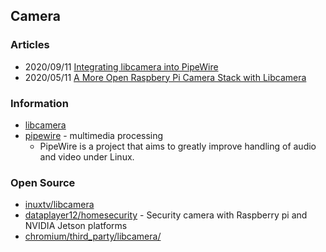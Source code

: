 ## Camera


### Articles
- 2020/09/11 [Integrating libcamera into PipeWire](https://www.collabora.com/news-and-blog/blog/2020/09/11/integrating-libcamera-into-pipewire/)
- 2020/05/11 [A More Open Raspbery Pi Camera Stack with Libcamera](https://hackaday.com/2020/05/11/a-more-open-raspberry-pi-camera-stack-with-libcamera/)


### Information
- [libcamera](https://libcamera.org/) 
- [pipewire](https://pipewire.org/) - multimedia processing
    - PipeWire is a project that aims to greatly improve handling of audio and video under Linux.


### Open Source
- [inuxtv/libcamera](https://git.linuxtv.org/libcamera.git/)
- [dataplayer12/homesecurity](https://github.com/dataplayer12/homesecurity) - Security camera with Raspberry pi and NVIDIA Jetson platforms
- [chromium/third_party/libcamera/](https://chromium.googlesource.com/chromiumos/third_party/libcamera/)

